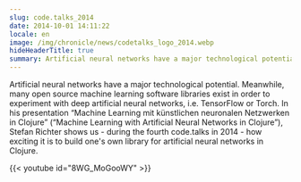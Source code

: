 ```yaml
---
slug: code.talks_2014
date: 2014-10-01 14:11:22
locale: en
image: /img/chronicle/news/codetalks_logo_2014.webp
hideHeaderTitle: true
summary: Artificial neural networks have a major technological potential. Meanwhile, many open source machine learning software libraries exist in order to experiment with deep artificial neural networks, i.e. TensorFlow or Torch. In his presentation “Machine Learning mit künstlichen neuronalen Netzwerken in Clojure” (“Machine Learning with Artificial Neural Networks in Clojure”), Stefan Richter shows us - during the fourth code.talks in 2014 - how exciting it is to build one's own library for artificial neural networks in Clojure.
---
```


Artificial neural networks have a major technological potential. Meanwhile, many open source machine learning software libraries exist in order to experiment with deep artificial neural networks, i.e. TensorFlow or Torch. In his presentation “Machine Learning mit künstlichen neuronalen Netzwerken in Clojure” (“Machine Learning with Artificial Neural Networks in Clojure”), Stefan Richter shows us - during the fourth code.talks in 2014 - how exciting it is to build one's own library for artificial neural networks in Clojure.

{{< youtube id="8WG_MoGooWY" >}}